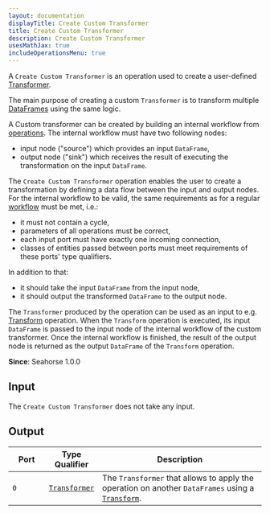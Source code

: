 ```yaml
---
layout: documentation
displayTitle: Create Custom Transformer
title: Create Custom Transformer
description: Create Custom Transformer
usesMathJax: true
includeOperationsMenu: true
---
```


A `Create Custom Transformer` is an operation used to create a user-defined [Transformer](../classes/transformer.html).

The main purpose of creating a custom `Transformer` is to transform multiple [DataFrames](../classes/dataframe.html)
using the same logic.

A Custom transformer can be created by building an internal workflow from
[operations](../operations.html). The internal workflow must have two following nodes:

* input node ("source") which provides an input `DataFrame`,
* output node ("sink") which receives the result of executing the transformation on the input
`DataFrame`.

The `Create Custom Transformer` operation enables the user to create a transformation by defining
a data flow between the input and output nodes. For the internal workflow to be valid, the same
requirements as for a regular [workflow](../deeplang_overview.html#workflows) must be met, i.e.:

* it must not contain a cycle,
* parameters of all operations must be correct,
* each input port must have exactly one incoming connection,
* classes of entities passed between ports must meet requirements of these ports' type qualifiers.

In addition to that:

* it should take the input `DataFrame` from the input node,
* it should output the transformed `DataFrame` to the output node.

The `Transformer` produced by the operation can be used as an input to e.g. [Transform](transform.html)
operation. When the `Transform` operation is executed, its input `DataFrame` is passed to the input node
of the internal workflow of the custom transformer. Once the internal workflow is finished, the result
of the output node is returned as the output `DataFrame` of the `Transform` operation.

**Since**: Seahorse 1.0.0

## Input

The `Create Custom Transformer` does not take any input.

## Output

<table>
<thead>
<tr>
<th style="width:15%">Port</th>
<th style="width:15%">Type Qualifier</th>
<th style="width:70%">Description</th>
</tr>
</thead>
<tbody>
<tr><td><code>0</code></td><td>
<code><a href="../classes/transformer.html">Transformer</a></code></td>
<td>The <code>Transformer</code> that allows to apply the operation on another <code>DataFrames</code>
using a <code><a href="transform.html">Transform</a></code>.</td>
</tr>
</tbody>
</table>
